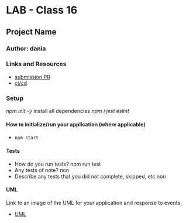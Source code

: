 # LAB - Class 16

## Project Name

### Author: dania

### Links and Resources

- [submission PR](https://github.com/401-advanced-javascript-dania/Lab-Class-16/pull/1)
- [ci/cd](https://github.com/401-advanced-javascript-dania/Lab-Class-16/actions)


### Setup
*npm init -y*
install all dependencies *npm i jest eslint*
#### How to initialize/run your application (where applicable)

- `npm start`

#### Tests

- How do you run tests?
npm run test
- Any tests of note?
non
- Describe any tests that you did not complete, skipped, etc
non
#### UML

Link to an image of the UML for your application and response to events
- [UML](https://github.com/401-advanced-javascript-dania/Lab-Class-16/blob/lab16/IMG_20200226_060934.jpg)

